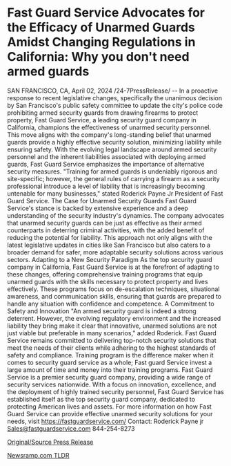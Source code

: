 # Fast Guard Service Advocates for the Efficacy of Unarmed Guards Amidst Changing Regulations in California: Why you don't need armed guards

SAN FRANCISCO, CA, April 02, 2024 /24-7PressRelease/ -- In a proactive response to recent legislative changes, specifically the unanimous decision by San Francisco's public safety committee to update the city's police code prohibiting armed security guards from drawing firearms to protect property, Fast Guard Service, a leading security guard company in California, champions the effectiveness of unarmed security personnel. This move aligns with the company's long-standing belief that unarmed guards provide a highly effective security solution, minimizing liability while ensuring safety.  With the evolving legal landscape around armed security personnel and the inherent liabilities associated with deploying armed guards, Fast Guard Service emphasizes the importance of alternative security measures. "Training for armed guards is undeniably rigorous and site-specific; however, the general rules of carrying a firearm as a security professional introduce a level of liability that is increasingly becoming untenable for many businesses," stated Roderick Payne Jr President of Fast Guard Service.  The Case for Unarmed Security Guards  Fast Guard Service's stance is backed by extensive experience and a deep understanding of the security industry's dynamics. The company advocates that unarmed security guards can be just as effective as their armed counterparts in deterring criminal activities, with the added benefit of reducing the potential for liability. This approach not only aligns with the latest legislative updates in cities like San Francisco but also caters to a broader demand for safer, more adaptable security solutions across various sectors.  Adapting to a New Security Paradigm  As the top security guard company in California, Fast Guard Service is at the forefront of adapting to these changes, offering comprehensive training programs that equip unarmed guards with the skills necessary to protect property and lives effectively. These programs focus on de-escalation techniques, situational awareness, and communication skills, ensuring that guards are prepared to handle any situation with confidence and competence.  A Commitment to Safety and Innovation  "An armed security guard is indeed a strong deterrent. However, the evolving regulatory environment and the increased liability they bring make it clear that innovative, unarmed solutions are not just viable but preferable in many scenarios," added Roderick. Fast Guard Service remains committed to delivering top-notch security solutions that meet the needs of their clients while adhering to the highest standards of safety and compliance. Training program is the difference maker when it comes to security guard service as a whole; Fast guard Service invest a large amount of time and money into their training programs.  Fast Guard Service is a premier security guard company, providing a wide range of security services nationwide. With a focus on innovation, excellence, and the deployment of highly trained security personnel, Fast Guard Service has established itself as the top security guard company, dedicated to protecting American lives and assets.  For more information on how Fast Guard Service can provide effective unarmed security solutions for your needs, visit https://fastguardservice.com/  Contact:  Roderick Payne jr  Sales@fastguardservice.com 844-254-8273 

[Original/Source Press Release](https://www.24-7pressrelease.com/press-release/509731/fast-guard-service-advocates-for-the-efficacy-of-unarmed-guards-amidst-changing-regulations-in-california-why-you-dont-need-armed-guards) 

[Newsramp.com TLDR](https://newsramp.com/None) 